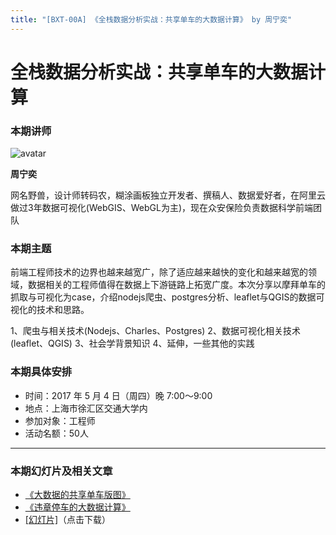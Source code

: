 ```yaml
---
title: "[BXT-00A] 《全栈数据分析实战：共享单车的大数据计算》 by 周宁奕"
---
```


# 全栈数据分析实战：共享单车的大数据计算

### 本期讲师

![avatar](https://cloud.githubusercontent.com/assets/159840/25525493/b6201cc0-2c41-11e7-8b6f-971113b3bede.png)

**周宁奕**

网名野兽，设计师转码农，糊涂画板独立开发者、撰稿人、数据爱好者，在阿里云做过3年数据可视化(WebGIS、WebGL为主)，现在众安保险负责数据科学前端团队


### 本期主题

前端工程师技术的边界也越来越宽广，除了适应越来越快的变化和越来越宽的领域，数据相关的工程师值得在数据上下游链路上拓宽广度。本次分享以摩拜单车的抓取与可视化为case，介绍nodejs爬虫、postgres分析、leaflet与QGIS的数据可视化的技术和思路。

1、爬虫与相关技术(Nodejs、Charles、Postgres)
2、数据可视化相关技术(leaflet、QGIS)
3、社会学背景知识
4、延伸，一些其他的实践


### 本期具体安排

* 时间：2017 年 5 月 4 日（周四）晚 7:00～9:00
* 地点：上海市徐汇区交通大学内
* 参加对象：工程师
* 活动名额：50人


* * *

### 本期幻灯片及相关文章

* [《大数据的共享单车版图》](https://zhuanlan.zhihu.com/p/26382531)
* [《违章停车的大数据计算》](https://zhuanlan.zhihu.com/p/26571009)
* [[幻灯片]](https://github.com/baixing/BXT/raw/master/slides/bxt-00a.pdf)（点击下载）